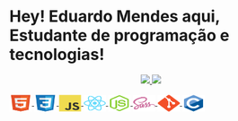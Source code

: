# Hey! Eduardo Mendes aqui, Estudante de programação e tecnologias!
<div align="center">
  <a href="https://github.com/mendeseduardo">
  <img height="150em" src="https://github-readme-stats.vercel.app/api?username=mendeseduardo&show_icons=true&theme=tokyonight&include_all_commits=true&count_private=true"/>
  <img height="150em" src="https://github-readme-stats.vercel.app/api/top-langs/?username=mendeseduardo&layout=compact&langs_count=7&theme=tokyonight"/>
</div>
<div style="display: inline_block"><br>
  <img align="center" alt="ME-HTML" height="30" width="40" src="https://github.com/devicons/devicon/blob/master/icons/html5/html5-original.svg">
  <img align="center" alt="ME_CSS" height="30" width="40" src="https://github.com/devicons/devicon/blob/master/icons/css3/css3-original.svg">
  <img align="center" alt="ME_Js" height="30" width="40" src="https://github.com/devicons/devicon/blob/master/icons/javascript/javascript-original.svg">
  <img align="center" alt="ME_React" height="30" width="40" src="https://github.com/devicons/devicon/blob/master/icons/react/react-original.svg">
  <img align="center" alt="ME_NODE.JS" height="30" width="40" src="https://github.com/devicons/devicon/blob/master/icons/nodejs/nodejs-original.svg">
  <img align="center" alt="ME_SASS" height="30" width="40" src="https://github.com/devicons/devicon/blob/master/icons/sass/sass-original.svg">
  <img align="center" alt="ME_GIT" height="30" width="40" src="https://github.com/devicons/devicon/blob/master/icons/git/git-original.svg">
  <img align="center" alt="ME_C" height="30" width="40" src="https://github.com/devicons/devicon/blob/master/icons/c/c-original.svg">
</div>
